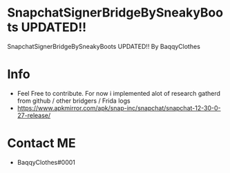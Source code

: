 # SnapchatSignerBridgeBySneakyBoots UPDATED!!
SnapchatSignerBridgeBySneakyBoots UPDATED!! By BaqqyClothes

# Info
- Feel Free to contribute. For now i implemented alot of research gatherd from github / other bridgers / Frida logs
- https://www.apkmirror.com/apk/snap-inc/snapchat/snapchat-12-30-0-27-release/


# Contact ME
- BaqqyClothes#0001

